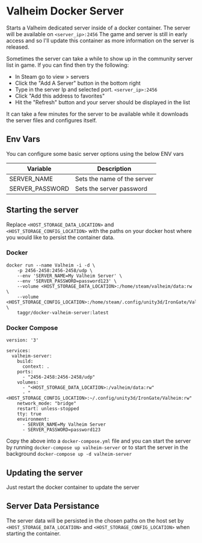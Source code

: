 # Valheim Docker Server

Starts a Valheim dedicated server inside of a docker container. The server will be available on `<server_ip>:2456`
The game and server is still in early access and so I'll update this container as more information on the server is released.

Sometimes the server can take a while to show up in the community server list in game. If you can find then try the following:

* In Steam go to view > servers
* Click the "Add A Server" button in the bottom right
* Type in the server Ip and selected port. `<server_ip>:2456`
* Click "Add this address to favorites"
* Hit the "Refresh" button and your server should be displayed in the list

It can take a few minutes for the server to be available while it downloads the server files and configures itself.

## Env Vars

You can configure some basic server options using the below ENV vars

| Variable        | Description                 |
|-----------------|-----------------------------|
| SERVER_NAME     | Sets the name of the server |
| SERVER_PASSWORD | Sets the server password    |

## Starting the server

Replace `<HOST_STORAGE_DATA_LOCATION>` and `<HOST_STORAGE_CONFIG_LOCATION>` with the paths on your docker host where you would like to persist the container data.

### Docker

```
docker run --name Valheim -i -d \
	-p 2456-2458:2456-2458/udp \
	--env 'SERVER_NAME=My Valheim Server' \
	--env 'SERVER_PASSWORD=password123' \
	--volume <HOST_STORAGE_DATA_LOCATION>:/home/steam/valheim/data:rw \
	--volume <HOST_STORAGE_CONFIG_LOCATION>:/home/steam/.config/unity3d/IronGate/Valheim:rw \
	taggr/docker-valheim-server:latest
```

### Docker Compose

```
version: '3'

services:
  valheim-server:
    build:
      context: .
    ports:
      - "2456-2458:2456-2458/udp"
    volumes:
      - "<HOST_STORAGE_DATA_LOCATION>:/valheim/data:rw"
      - "<HOST_STORAGE_CONFIG_LOCATION>:~/.config/unity3d/IronGate/Valheim:rw"
    network_mode: "bridge"
    restart: unless-stopped
    tty: true
    environment:
      - SERVER_NAME=My Valheim Server
      - SERVER_PASSWORD=password123
```

Copy the above into a `docker-compose.yml` file and you can start the server by running `docker-compose up valheim-server` or to start the server in the background `docker-compose up -d valheim-server`

## Updating the server

Just restart the docker container to update the server

## Server Data Persistance

The server data will be persisted in the chosen paths on the host set by `<HOST_STORAGE_DATA_LOCATION>` and `<HOST_STORAGE_CONFIG_LOCATION>` when starting the container.
